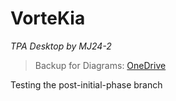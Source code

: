 # VorteKia

_TPA Desktop by MJ24-2_

> Backup for Diagrams: [OneDrive](https://binusianorg-my.sharepoint.com/personal/matthew_lim002_binus_ac_id/_layouts/15/guestaccess.aspx?share=Er90y7xHlqBHm714Eq3DJxYBxdKfjC532Z2udkUgdvDYWw&e=9FZ1tR)

Testing the post-initial-phase branch
